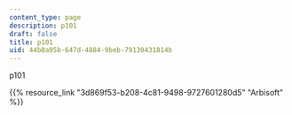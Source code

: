 ```yaml
---
content_type: page
description: p101
draft: false
title: p101
uid: 44b0a95b-647d-4884-9beb-79130431814b
---
```

p101

{{% resource_link "3d869f53-b208-4c81-9498-9727601280d5" "Arbisoft" %}}